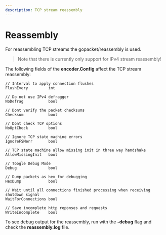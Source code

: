 ```yaml
---
description: TCP stream reassembly
---
```


# Reassembly

For reassembling TCP streams the gopacket/reassembly is used. 

> Note that there is currently only support for IPv4 stream reassembly!

The following fields of the **encoder.Config** affect the TCP stream reassembly:

```text
// Interval to apply connection flushes
FlushEvery         int

// Do not use IPv4 defragger
NoDefrag           bool

// Dont verify the packet checksums
Checksum           bool

// Dont check TCP options
NoOptCheck         bool

// Ignore TCP state machine errors
IgnoreFSMerr       bool

// TCP state machine allow missing init in three way handshake
AllowMissingInit   bool

// Toogle Debug Mode
Debug              bool

// Dump packets as hex for debugging
HexDump            bool

// Wait until all connections finished processing when receiving shutdown signal
WaitForConnections bool

// Save incomplete http reponses and requests 
WriteIncomplete    bool
```

To see debug output for the reassembly, run with the **-debug** flag and check the **reassembly.log** file.

